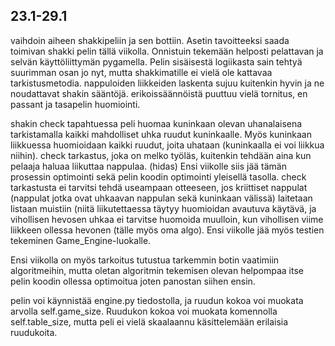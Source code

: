## 23.1-29.1

vaihdoin aiheen shakkipeliin ja sen bottiin. Asetin tavoitteeksi saada toimivan shakki pelin tällä viikolla. Onnistuin tekemään helposti pelattavan ja selvän käyttöliittymän pygamella. Pelin sisäisestä logiikasta sain tehtyä suurimman osan jo nyt, mutta shakkimatille ei vielä ole kattavaa tarkistusmetodia. nappuloiden liikkeiden laskenta sujuu kuitenkin hyvin ja ne noudattavat shakin sääntöjä. erikoissäännöistä puuttuu vielä tornitus, en passant ja tasapelin huomiointi.

shakin check tapahtuessa peli huomaa kuninkaan olevan uhanalaisena tarkistamalla kaikki mahdolliset uhka ruudut kuninkaalle. Myös kuninkaan liikkuessa huomioidaan kaikki ruudut, joita uhataan (kuninkaalla ei voi liikkua niihin). check tarkastus, joka on melko työläs, kuitenkin tehdään aina kun pelaaja haluaa liikuttaa nappulaa. (hidas) Ensi viikolle siis jää tämän prosessin optimointi sekä pelin koodin optimointi yleisellä tasolla. check tarkastusta ei tarvitsi tehdä useampaan otteeseen, jos kriittiset nappulat (nappulat jotka ovat uhkaavan nappulan sekä kuninkaan välissä) laitetaan listaan muistiin (niitä liikutettaessa täytyy huomioidan avautuva käytävä, ja vihollisen hevosen uhkaa ei tarvitse huomoida muulloin, kun vihollisen viime liikkeen ollessa hevonen (tälle myös oma algo). Ensi viikolle jää myös testien tekeminen Game_Engine-luokalle.

Ensi viikolla on myös tarkoitus tutustua tarkemmin botin vaatimiin algoritmeihin, mutta oletan algoritmin tekemisen olevan helpompaa itse pelin koodin ollessa optimoitua joten panostan siihen ensin.

pelin voi käynnistää engine.py tiedostolla, ja ruudun kokoa voi muokata arvolla self.game_size. Ruudukon kokoa voi muokata komennolla self.table_size, mutta peli ei vielä skaalaannu käsittelemään erilaisia ruudukoita.

